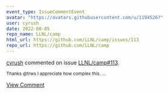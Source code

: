 ```yaml
---
event_type: IssueCommentEvent
avatar: "https://avatars.githubusercontent.com/u/1194526?"
user: cyrush
date: 2022-08-05
repo_name: LLNL/camp
html_url: https://github.com/LLNL/camp/issues/113
repo_url: https://github.com/LLNL/camp
---
```


<a href='https://github.com/cyrush' target='_blank'>cyrush</a> commented on issue <a href='https://github.com/LLNL/camp/issues/113' target='_blank'>LLNL/camp#113</a>.

<small>Thanks @trws I appreciate how complex this. ...</small>

<a href='https://github.com/LLNL/camp/issues/113' target='_blank'>View Comment</a>